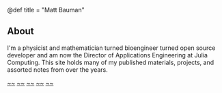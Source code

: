 @def title = "Matt Bauman"

## About

I'm a physicist and mathematician turned bioengineer turned open source developer and am
now the Director of Applications Engineering at Julia Computing. This site holds many
of my published materials, projects, and assorted notes from over the years.

[~~~<i class="fab fa-github-square"></i>~~~](https://github.com/mbauman)
[~~~<i class="fab fa-stack-overflow"></i>~~~](https://stackoverflow.com/users/176071/mbauman)
[~~~<i class="fab fa-twitter-square"></i>~~~](https://twitter.com/_mbauman)
[~~~<i class="far fa-envelope" onclick="alert('home email: take a guess at gmail dot com')"></i>~~~](#)
[~~~<i class="far fa-building" onclick="alert('work email: take a guess at juliacomputing dot com')"></i>~~~](#)
